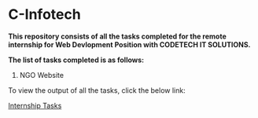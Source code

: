 # C-Infotech

<b>This repository consists of all the tasks completed for the remote internship for Web Devlopment Position with CODETECH IT SOLUTIONS.</b>
<br>
<p><b>The list of tasks completed is as follows:</b></p>
<ol type="1">
  <li> NGO Website</li>
</ol>
<p>To view the output of all the tasks, click the below link:</p>
<p><a href="https://vaishnavivirkud.github.io/C-Infotech/">Internship Tasks </a></p>
